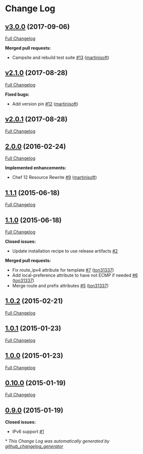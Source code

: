 # Change Log

## [v3.0.0](https://github.com/dnsimple/chef-exabgp/tree/v3.0.0) (2017-09-06)
[Full Changelog](https://github.com/dnsimple/chef-exabgp/compare/v2.1.0...v3.0.0)

**Merged pull requests:**

- Campsite and rebuild test suite [\#13](https://github.com/dnsimple/chef-exabgp/pull/13) ([martinisoft](https://github.com/martinisoft))

## [v2.1.0](https://github.com/dnsimple/chef-exabgp/tree/v2.1.0) (2017-08-28)
[Full Changelog](https://github.com/dnsimple/chef-exabgp/compare/v2.0.1...v2.1.0)

**Fixed bugs:**

- Add version pin [\#12](https://github.com/dnsimple/chef-exabgp/pull/12) ([martinisoft](https://github.com/martinisoft))

## [v2.0.1](https://github.com/dnsimple/chef-exabgp/tree/v2.0.1) (2017-08-28)
[Full Changelog](https://github.com/dnsimple/chef-exabgp/compare/2.0.0...v2.0.1)

## [2.0.0](https://github.com/dnsimple/chef-exabgp/tree/2.0.0) (2016-02-24)
[Full Changelog](https://github.com/dnsimple/chef-exabgp/compare/1.1.1...2.0.0)

**Implemented enhancements:**

- Chef 12 Resource Rewrite [\#9](https://github.com/dnsimple/chef-exabgp/pull/9) ([martinisoft](https://github.com/martinisoft))

## [1.1.1](https://github.com/dnsimple/chef-exabgp/tree/1.1.1) (2015-06-18)
[Full Changelog](https://github.com/dnsimple/chef-exabgp/compare/1.1.0...1.1.1)

## [1.1.0](https://github.com/dnsimple/chef-exabgp/tree/1.1.0) (2015-06-18)
[Full Changelog](https://github.com/dnsimple/chef-exabgp/compare/1.0.2...1.1.0)

**Closed issues:**

- Update installation recipe to use release artifacts [\#2](https://github.com/dnsimple/chef-exabgp/issues/2)

**Merged pull requests:**

- Fix route\_ipv4 attribute for template [\#7](https://github.com/dnsimple/chef-exabgp/pull/7) ([ton31337](https://github.com/ton31337))
- Add local-preference attribute to have not ECMP if needed [\#6](https://github.com/dnsimple/chef-exabgp/pull/6) ([ton31337](https://github.com/ton31337))
- Merge route and prefix attributes [\#5](https://github.com/dnsimple/chef-exabgp/pull/5) ([ton31337](https://github.com/ton31337))

## [1.0.2](https://github.com/dnsimple/chef-exabgp/tree/1.0.2) (2015-02-21)
[Full Changelog](https://github.com/dnsimple/chef-exabgp/compare/1.0.1...1.0.2)

## [1.0.1](https://github.com/dnsimple/chef-exabgp/tree/1.0.1) (2015-01-23)
[Full Changelog](https://github.com/dnsimple/chef-exabgp/compare/1.0.0...1.0.1)

## [1.0.0](https://github.com/dnsimple/chef-exabgp/tree/1.0.0) (2015-01-23)
[Full Changelog](https://github.com/dnsimple/chef-exabgp/compare/0.10.0...1.0.0)

## [0.10.0](https://github.com/dnsimple/chef-exabgp/tree/0.10.0) (2015-01-19)
[Full Changelog](https://github.com/dnsimple/chef-exabgp/compare/0.9.0...0.10.0)

## [0.9.0](https://github.com/dnsimple/chef-exabgp/tree/0.9.0) (2015-01-19)
**Closed issues:**

- IPv6 support [\#1](https://github.com/dnsimple/chef-exabgp/issues/1)



\* *This Change Log was automatically generated by [github_changelog_generator](https://github.com/skywinder/Github-Changelog-Generator)*